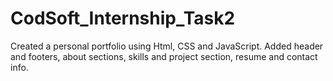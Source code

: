# CodSoft_Internship_Task2
Created a personal portfolio using Html, CSS and JavaScript. Added header and footers, about sections, skills and project section, resume and contact info.
